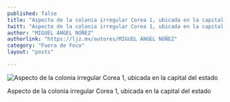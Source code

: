 ```yaml
---
published: false
title: "Aspecto de la colonia irregular Corea 1, ubicada en la capital del estado"
twitt: "Aspecto de la colonia irregular Corea 1, ubicada en la capital del estado"
author: "MIGUEL ÁNGEL NÚÑEZ"
authorlink: "https://ljz.mx/autores/MIGUEL ÁNGEL NÚÑEZ"
category: "Fuera de Foco"
layout: "posts"

---
```


![Aspecto de la colonia irregular Corea 1, ubicada en la capital del estado](http://i.imgur.com/AO3jL9jm.jpg)

Aspecto de la colonia irregular Corea 1, ubicada en la capital del estado
